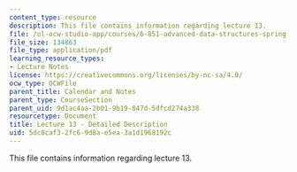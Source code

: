 ```yaml
---
content_type: resource
description: This file contains information regarding lecture 13.
file: /ol-ocw-studio-app/courses/6-851-advanced-data-structures-spring-2012/5dc0caf32fc69d8ae5ea3a1d1968192c_MIT6_851S12_Lecture13.pdf
file_size: 134863
file_type: application/pdf
learning_resource_types:
- Lecture Notes
license: https://creativecommons.org/licenses/by-nc-sa/4.0/
ocw_type: OCWFile
parent_title: Calendar and Notes
parent_type: CourseSection
parent_uid: 9d1ac4aa-2b01-9b19-847d-5dfcd274a338
resourcetype: Document
title: Lecture 13 - Detailed Description
uid: 5dc0caf3-2fc6-9d8a-e5ea-3a1d1968192c
---
```

This file contains information regarding lecture 13.